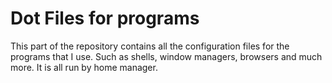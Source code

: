 # Dot Files for programs
This part of the repository contains all the configuration files for the programs that I use. Such as shells, window managers, browsers and much more. It is all run by home manager.